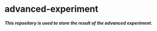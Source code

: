# advanced-experiment

##### This repository is used to store the result of the advanced experiment.
